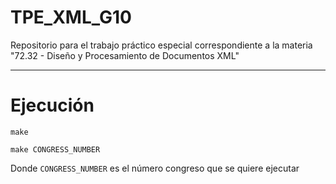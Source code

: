 # TPE_XML_G10

Repositorio para el trabajo práctico especial correspondiente a la materia "72.32 - Diseño y Procesamiento de Documentos XML"

---
# Ejecución

``` make  ```

```
make CONGRESS_NUMBER
```
Donde `CONGRESS_NUMBER` es el número congreso que se quiere ejecutar
